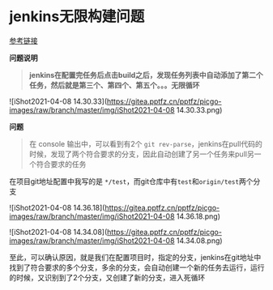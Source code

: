 # jenkins无限构建问题

[参考链接](https://blog.csdn.net/u010264186/article/details/114358316)

**问题说明**

> **jenkins在配置完任务后点击build之后，发现任务列表中自动添加了第二个任务，然后就是第三个、第四个、第五个。。。无限循环**

![iShot2021-04-08 14.30.33](https://gitea.pptfz.cn/pptfz/picgo-images/raw/branch/master/img/iShot2021-04-08 14.30.33.png)



**问题**

> 在 console 输出中，可以看到有2个 `git rev-parse`，jenkins在pull代码的时候，发现了两个符合要求的分支，因此自动创建了另一个任务来pull另一个符合要求的任务



在项目git地址配置中我写的是 `*/test`，而git仓库中有`test`和`origin/test`两个分支

![iShot2021-04-08 14.36.18](https://gitea.pptfz.cn/pptfz/picgo-images/raw/branch/master/img/iShot2021-04-08 14.36.18.png)





![iShot2021-04-08 14.34.08](https://gitea.pptfz.cn/pptfz/picgo-images/raw/branch/master/img/iShot2021-04-08 14.34.08.png)



至此，可以确认原因，就是我们在配置项目时，指定的分支，jenkins在git地址中找到了符合要求的多个分支，多余的分支，会自动创建一个新的任务去运行，运行的时候，又识别到了2个分支，又创建了新的分支，进入死循环

